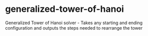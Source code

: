 # generalized-tower-of-hanoi
Generalized Tower of Hanoi solver - Takes any starting and ending configuration and outputs the steps needed to rearrange the tower
